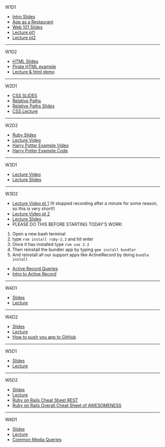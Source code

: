 
W1D1
* [Intro Slides](https://docs.google.com/presentation/d/1eIwTElg1fUPWDBzKBiiXf4Q_lehq8GijPqWyImz622o/edit?usp=sharing)
* [App as a Restaurant](https://docs.google.com/presentation/d/1EXnbihqLkd04LscmWaFCQKm-FycAC9u2fvdFtLf2hII/edit?usp=sharing)
* [Web 101 Slides](https://docs.google.com/presentation/d/1mWU6LHb0tyHSunWr7ujB0h9idokhi78Wx6EcmYtqp8g/edit?usp=sharing)
* [Lecture pt1](https://youtu.be/DGrWO2Ai7bE)
* [Lecture pt2](https://youtu.be/2M4Z5he0gJo)
---

W1D2
* [HTML Slides](https://docs.google.com/presentation/d/1gduf2WhFFJJXfCN-gBaYZmbAgk8vpBmmA7nboUwu4qI/edit)
* [Pirate HTML example](https://gist.github.com/jenreiher/f25025af0be281564dff2d4f63e82e73)
* [Lecture & html demo](https://youtu.be/idvJptP4aa8)
---

W2D1
* [CSS SLIDES](https://docs.google.com/presentation/d/1WbGzQHEzyG_QZ3VnVmXiSva0CVm360gRbjWMO0pDRGw/edit?usp=sharing)
* [Relative Paths](https://youtu.be/fx6z3e1hjhs)
* [Relative Paths Slides](https://docs.google.com/presentation/d/1Qx_rQRmhVdRVoZiQsCuAsvou6JP81Nz3aKOiD6_6jZs/edit?usp=sharing)
* [CSS Lecture](https://youtu.be/mXGI-tBq36s)

---

W2D2
* [Ruby Slides](https://docs.google.com/presentation/d/1UCevu3iz6iDO78C2T01wTQqO8g2xMiN2CYKdz10RJto/edit?usp=sharing)
* [Lecture Video](https://youtu.be/rDRY6vGcq1w)
* [Harry Potter Example Video](https://youtu.be/cK16CMb7l1g)
* [Harry Potter Example Code](https://gist.github.com/jenreiher/0194693e3c4ced1da5a04e683df27632)

---
W3D1
* [Lecture Video](https://youtu.be/U4dPH35BKP0)
* [Lecture Slides](https://docs.google.com/presentation/d/1xpBOc4r3yxzyV_QrjQXlqr-J87weDsbp2j6zjD33TvE/edit?usp=sharing)

---
W3D2
* [Lecture Video pt 1](https://youtu.be/PSlGbFZNWDM)
(It stopped recording after a minute for some reason, so this is very short!)
* [Lecture Video pt 2](https://youtu.be/Z0UWpjX_Y5s)
* [Lecture Slides](https://docs.google.com/presentation/d/1TKy3WECFC8pPBKonw0psbncaIzjPcJzOQOWYUse7UO0/edit?usp=sharing)
* PLEASE DO THIS BEFORE STARTING TODAY'S WORK:
1. Open a new bash terminal
2. type `rvm install ruby-2.3` and hit enter
3. Once it has installed type `rvm use 2.3`
4. Then reinstall the bundler app by typing `gem install bundler`
5. And reinstall all our support apps like ActiveRecord by doing `bundle install`
* [Active Record Queries](http://guides.rubyonrails.org/active_record_querying.html#retrieving-objects-from-the-database)
* [Intro to Active Record](http://guides.rubyonrails.org/active_record_basics.html)

---
W4D1
* [Slides](https://docs.google.com/presentation/d/1-fvTzbD7iuYAV3ROkL71ZatYzPlixGK_FW1Il08Jsa4/edit?usp=sharing)
* [Lecture](https://youtu.be/9EMdJbzQ4qI)

---
W4D2
* [Slides](https://docs.google.com/presentation/d/1GZR8luxpEKymNofF8zn9Ue9zQrpE8H-5oseOJiQyXG0/edit#slide=id.p)
* [Lecture](https://youtu.be/0881qk0H10A)
* [How to push you app to GitHub](https://youtu.be/sCoObqYGWuI)

---
W5D1
* [Slides](https://docs.google.com/presentation/d/1CKmmHiKLe6sZkqOrmBj788aflXLHBHUsNyWWOHXY4Do/edit?usp=sharing)
* [Lecture](https://youtu.be/pAWWbB2nyIg)

---
W5D2
* [Slides](https://docs.google.com/presentation/d/1FCoiLbKrZdLvNZGEgWtPMcwHV3pachBRcgNUL3JLzJQ/edit#slide=id.g712253c87_0_4)
* [Lecture](https://youtu.be/iIyhxSqZ-g4)
* [Ruby on Rails Cheat Sheet REST](https://appletree.or.kr/quick_reference_cards/Ruby-Ruby_on_Rails/RESTful%20Rails%20cheatsheet.pdf)
* [Ruby on Rails Overall Cheat Sheet of AWESOMENESS](https://gist.github.com/mdang/95b4f54cadf12e7e0415)

---
W6D1
* [Slides](https://docs.google.com/presentation/d/19NhxPAR23xp0AjIY4yCABYyiPHd4dqEUSLggFPFJjOM/edit?usp=sharing)
* [Lecture](https://youtu.be/4EB4Nn53mRk)
* [Common Media Queries](https://css-tricks.com/snippets/css/media-queries-for-standard-devices/)

